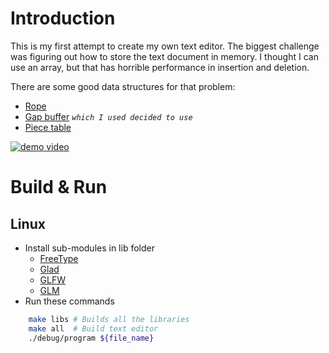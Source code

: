 # Introduction
This is my first attempt to create my own text editor. The biggest challenge was figuring out how to store the text document in memory. I thought I can use an array, but that has horrible performance in insertion and deletion.

There are some good data structures for that problem:
- [Rope](https://en.wikipedia.org/wiki/Rope_(data_structure))
- [Gap buffer](https://en.wikipedia.org/wiki/Gap_buffer) _`which I used decided to use`_
- [Piece table](https://en.wikipedia.org/wiki/Piece_table)

[![demo video](https://img.youtube.com/vi/z80M3mUxKdM/maxresdefault.jpg)](https://youtu.be/z80M3mUxKdM)


# Build & Run
## Linux
-   Install sub-modules in lib folder
    - [FreeType](https://freetype.org)
    - [Glad](https://glad.dav1d.de/)
    - [GLFW](https://github.com/glfw/glfw)
    - [GLM](https://github.com/g-truc/glm)
-   Run these commands
```bash
    make libs # Builds all the libraries
    make all  # Build text editor
    ./debug/program ${file_name}
```